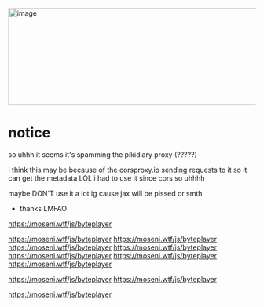 <img width="810" height="198" alt="image" src="https://github.com/user-attachments/assets/0f92cfb8-bfc5-4e1a-85da-4ac99913bcc7" />


# notice

so uhhh it seems it's spamming the pikidiary proxy (?????)

i think this may be because of the corsproxy.io sending requests to it so it can get the metadata LOL i had to use it since cors so uhhhh

maybe DON'T use it a lot ig cause jax will be pissed or smth

- thanks LMFAO

  
https://moseni.wtf/js/byteplayer

https://moseni.wtf/js/byteplayer
https://moseni.wtf/js/byteplayer
https://moseni.wtf/js/byteplayer
https://moseni.wtf/js/byteplayer
https://moseni.wtf/js/byteplayer
https://moseni.wtf/js/byteplayer
https://moseni.wtf/js/byteplayer


https://moseni.wtf/js/byteplayer
https://moseni.wtf/js/byteplayer

https://moseni.wtf/js/byteplayer
